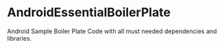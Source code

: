 # AndroidEssentialBoilerPlate
Android Sample Boiler Plate Code with all must needed dependencies and libraries.
